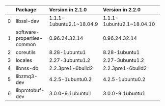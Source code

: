 |    | Package                    | Version in 2.1.0         | Version in 2.2.0          | Status   |
|---:|:---------------------------|:-------------------------|:--------------------------|:---------|
|  0 | libssl-dev                 | 1.1.1-1ubuntu2.1~18.04.9 | 1.1.1-1ubuntu2.1~18.04.10 | UPDATED  |
|  1 | software-properties-common | 0.96.24.32.14            | 0.96.24.32.14             |          |
|  2 | coreutils                  | 8.28-1ubuntu1            | 8.28-1ubuntu1             |          |
|  3 | locales                    | 2.27-3ubuntu1.2          | 2.27-3ubuntu1.2           |          |
|  4 | libnss-db                  | 2.2.3pre1-6build2        | 2.2.3pre1-6build2         |          |
|  5 | libzmq3-dev                | 4.2.5-1ubuntu0.2         | 4.2.5-1ubuntu0.2          |          |
|  6 | libprotobuf-dev            | 3.0.0-9.1ubuntu1         | 3.0.0-9.1ubuntu1          |          |